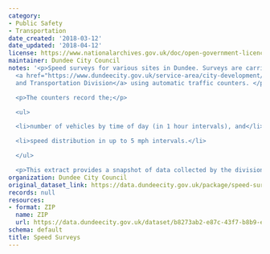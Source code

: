```yaml
---
category:
- Public Safety
- Transportation
date_created: '2018-03-12'
date_updated: '2018-04-12'
license: https://www.nationalarchives.gov.uk/doc/open-government-licence/version/3/
maintainer: Dundee City Council
notes: '<p>Speed surveys for various sites in Dundee. Surveys are carried out by the
  <a href="https://www.dundeecity.gov.uk/service-area/city-development/roads-and-transportation">Roads
  and Transportation Division</a> using automatic traffic counters. </p>

  <p>The counters record the;</p>

  <ul>

  <li>number of vehicles by time of day (in 1 hour intervals), and</li>

  <li>speed distribution in up to 5 mph intervals.</li>

  </ul>

  <p>This extract provides a snapshot of data collected by the division.</p>'
organization: Dundee City Council
original_dataset_link: https://data.dundeecity.gov.uk/package/speed-surveys
records: null
resources:
- format: ZIP
  name: ZIP
  url: https://data.dundeecity.gov.uk/dataset/b8273ab2-e87c-43f7-b8b9-e7699a847659/resource/46bfcf3b-98c0-41ad-a949-84ddfe4cfca0/download/speed-surveys-october_2017_export.zip
schema: default
title: Speed Surveys
---
```


